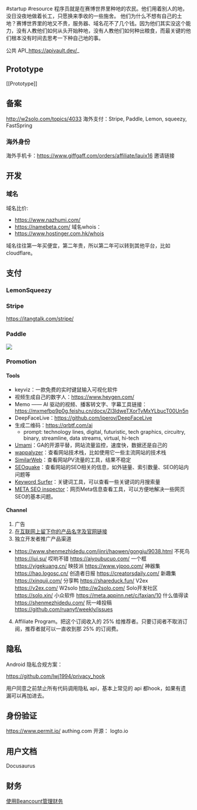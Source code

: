 #startup #resource 
程序员就是在赛博世界里种地的农民。他们用着别人的地，没日没夜地做着长工，只愿换来季收的一些施舍。
他们为什么不想有自己的土地？赛博世界里的地又不贵，服务器、域名花不了几个钱。因为他们其实没这个能力，没有人教他们如何从头开始种地，没有人教他们如何种出粮食，而最关键的他们根本没有时间去思考一下种自己地的事。


公共 API_https://apivault.dev/_
## Prototype
[[Prototype]]

## 备案
http://w2solo.com/topics/4033
海外支付：Stripe, Paddle, Lemon, squeezy, FastSpring
### 海外身份
海外手机卡：https://www.giffgaff.com/orders/affiliate/lauix16 邀请链接
## 开发
### 域名
域名比价:
- https://www.nazhumi.com/
- https://namebeta.com/
域名whois：
- https://www.hostinger.com.hk/whois

域名往往第一年买便宜，第二年贵，所以第二年可以转到其他平台，比如 cloudflare。
## 支付
### LemonSqueezy
### Stripe
https://itangtalk.com/stripe/
### Paddle
![](https://xiaohui-zhangjiakou.oss-cn-zhangjiakou.aliyuncs.com/image/202308061525272.png)
### Promotion
#### Tools
- keyviz：一款免费的实时键鼠输入可视化软件
- 视频生成自己的数字人：https://www.heygen.com/
- Memo —— AI 驱动的视频、播客转文字、字幕工具链接：https://mxmefbp9p0g.feishu.cn/docx/ZI3ldweTXorTvMxYLbucT00Un5n
- DeepFaceLive：https://github.com/iperov/DeepFaceLive
- 生成二维码：https://qrbtf.com/ai
	- prompt: technology lines, digital, futuristic, tech graphics, circuitry, binary, streamline, data streams, virtual, hi-tech
- [Umami](https://link.zhihu.com/?target=https%3A//github.com/umami-software/umami)：GA的开源平替，网站流量监控，速度快，数据还是自己的
- [wappalyzer](https://link.zhihu.com/?target=https%3A//www.wappalyzer.com/)：查看网站技术栈，比如使用它一些主流网站的技术栈
- [SimilarWeb](https://link.zhihu.com/?target=https%3A//chrome.google.com/webstore/detail/similarweb-traffic-rank-w/hoklmmgfnpapgjgcpechhaamimifchmp)：查看网站PV流量的工具，结果不稳定
- [SEOquake](https://link.zhihu.com/?target=https%3A//chrome.google.com/webstore/detail/seoquake/akdgnmcogleenhbclghghlkkdndkjdjc)：查看网站的SEO相关的信息，如外链量、索引数量、SEO的站内问题等
- [Keyword Surfer](https://link.zhihu.com/?target=https%3A//chrome.google.com/webstore/detail/keyword-surfer/bafijghppfhdpldihckdcadbcobikaca)：关键词工具，可以查看一些关键词的月搜索量
- [META SEO inspector](https://link.zhihu.com/?target=https%3A//chrome.google.com/webstore/detail/meta-seo-inspector/ibkclpciafdglkjkcibmohobjkcfkaef)：网页Meta信息查看工具，可以方便地解决一些网页SEO的基本问题。
#### Channel
1. 广告
2. [在互联网上留下你的产品名字及官网链接](https://mp.weixin.qq.com/s/x6PLSIMn_1qcKnXWPT-J-Q)
3. 独立开发者推广产品渠道
- https://www.shenmezhidedu.com/jinri/haowen/gongju/9038.html
	不死鸟 https://iui.su/
	哎哟不错 https://aiyoubucuo.com/
	一个框 https://yigekuang.cn/
	映技派 https://www.yjpoo.com/
	神器集 https://hao.logosc.cn/
	创造者日报 https://creatorsdaily.com/
	新趣集 https://xinquji.com/
	分享鸭 https://shareduck.fun/
	V2ex https://v2ex.com/
	W2solo http://w2solo.com/
	Solo开发社区 https://solo.xin/
	小众软件 https://meta.appinn.net/c/faxian/10
	什么值得读 https://shenmezhidedu.com/
	阮一峰投稿 https://github.com/ruanyf/weekly/issues

4. Affiliate Program。把这个订阅收入的 25% 给推荐者。只要订阅者不取消订阅，推荐者就可以一直收到那 25% 的订阅费。
## 隐私
Android 隐私合规方案：

https://github.com/lwj1994/privacy_hook

用户同意之前禁止所有代码调用隐私 api，基本上常见的 api 都hook，如果有遗漏可以再加进去。
## 身份验证
https://www.permit.io/
authing.com
开源： logto.io
## 用户文档
Docusaurus

## 财务
[使用Beancount管理财务](https://link.zhihu.com/?target=https%3A//www.bmpi.dev/self/beancount-my-accounting-tool-v2/)
